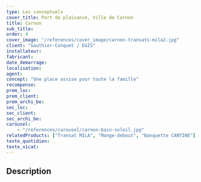 ```yaml
---
type: Les conceptuels
cover_title: Port de plaisance, Ville de Carnon
title: Carnon
sub_title:
order: 4
cover_image: "/references/cover_image/carnon-transats-mila2.jpg"
client: "Gauthier-Conquet / EGIS"
installateur:
fabricant:
date_demarrage:
localisation:
agent:
concept: "Une place assise pour toute la famille"
recompense:
prem_loc:
prem_client:
prem_archi_be:
sec_loc:
sec_client:
sec_archi_be:
carousel:
    - "/references/carousel/carnon-bain-soleil.jpg"
relatedProducts: ["Transat MILA", "Mange-debout", "Banquette CANTINE"]
texte_quotidien:
texte_vicat:
---
```


## Description
